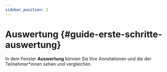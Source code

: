 ```yaml
---
sidebar_position: 2
---
```


# Auswertung {#guide-erste-schritte-auswertung}

In dem Fenster **Auswertung** können Sie Ihre Annotationen und die der Teilnehmer\*innen sehen und vergleichen. 